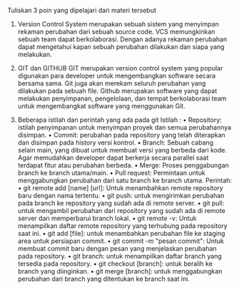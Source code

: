 Tuliskan 3 poin yang dipelajari dari materi tersebut

1.	Version Control System 
merupakan sebuah sistem yang menyimpan rekaman perubahan dari sebuah source code. VCS memungkinkan sebuah team dapat berkolaborasi. Dengan adanya rekaman perubahan dapat mengetahui kapan sebuah perubahan dilakukan dan siapa yang melakukan. 

2.	GIT dan GITHUB
GIT merupakan version control system yang popular digunakan para developer untuk mengembangkan software secara bersama sama. Git juga akan merekam seluruh perubahan yang dilakukan pada sebuah file. Github merupakan software yang dapat melakukan penyimpanan, pengelolaan, dan  tempat berkolaborasi team untuk mengembangkat software yang menggunakan Git. 
3.	Beberapa istilah dan perintah yang ada pada git
Istilah :
•	Repository: istilah penyimpanan untuk menyimpan proyek dan semua perubahannya disimpan.
•	Commit: perubahan pada repository yang telah diterapkan dan disimpan pada history versi kontrol.
•	Branch: Sebuah cabang selain main, yang dibuat untuk membuat versi yang berbeda dari kode. Agar memudahkan developer dapat berkerja secara parallel saat terdapat fitur atau perubahan berbeda. 
•	Merge: Proses penggabungan branch ke branch utama/main. 
•	Pull request: Permintaan untuk menggabungkan perubahan dari satu branch ke branch utama.
Perintah:  
•	git remote add [name] [url]:  Untuk menambahkan remote repository baru dengan nama tertentu.
•	git push: untuk mengirimkan perubahan  pada branch ke repository yang sudah ada di remote server.
•	git pull: untuk mengambil perubahan dari repository yang sudah ada di remote server dan memperbarui branch lokal.
•	git remote -v: Untuk menampilkan daftar remote repository yang terhubung pada repository saat ini.
•	git add [file]: untuk menambahkan perubahan file ke staging area untuk persiapan commit.
•	git commit -m "pesan commit": Untuk membuat commit baru dengan pesan yang menjelaskan perubahan pada repository.
•	git branch: untuk menampilkan daftar branch yang tersedia pada repository.
•	git checkout [branch]: untuk beralih ke branch yang diinginkan.
•	git merge [branch]: untuk menggabungkan perubahan dari branch yang ditentukan ke branch saat ini.
